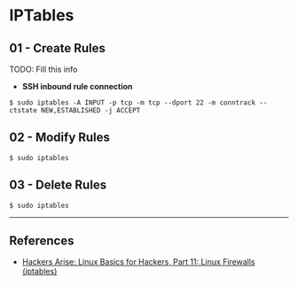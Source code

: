 # IPTables

## 01 - Create Rules

TODO: Fill this info

- **SSH inbound rule connection**

`$ sudo iptables -A INPUT -p tcp -m tcp --dport 22 -m conntrack --ctstate NEW,ESTABLISHED -j ACCEPT`

## 02 - Modify Rules

`$ sudo iptables`

## 03 - Delete Rules

`$ sudo iptables`

---
## References

- [Hackers Arise: Linux Basics for Hackers, Part 11: Linux Firewalls (iptables)](https://www.hackers-arise.com/post/linux-basics-for-hackers-part-11-linux-firewalls-iptables)